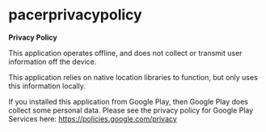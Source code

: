 # pacerprivacypolicy

**Privacy Policy**

This application operates offline, and does not collect or transmit user information off the device. 

This application relies on native location libraries to function, but only uses this information locally. 

If you installed this application from Google Play, then Google Play does collect some personal data. Please see the privacy policy for Google Play Services here: https://policies.google.com/privacy
